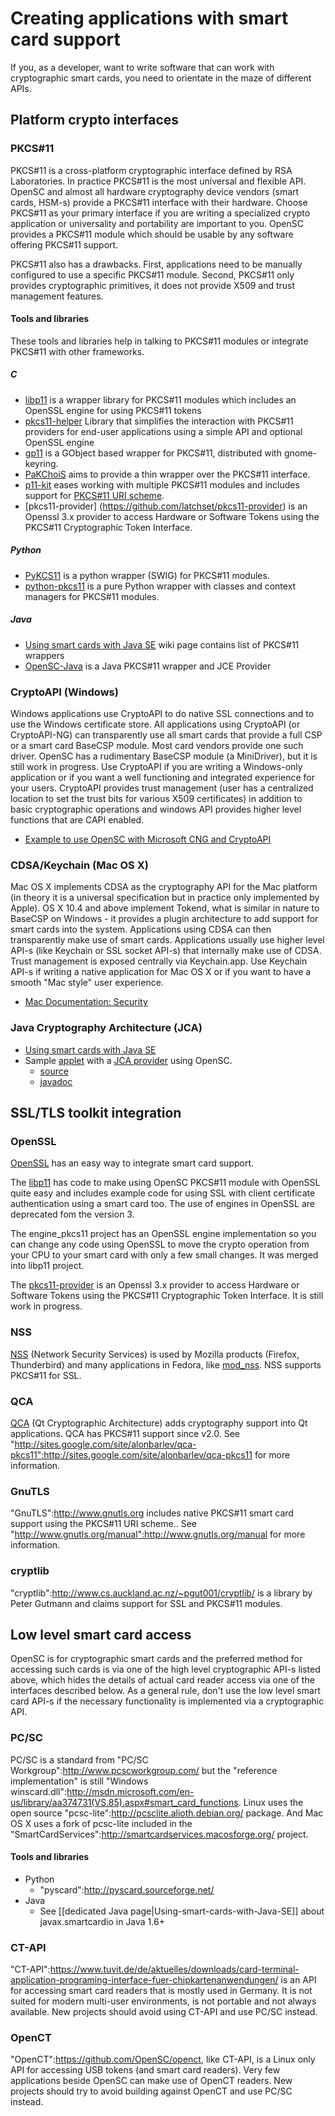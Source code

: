 # Creating applications with smart card support

If you, as a developer, want to write software that can work with cryptographic smart cards, you need to orientate in the maze of different APIs.

## Platform crypto interfaces

### PKCS#11

PKCS#11 is a cross-platform cryptographic interface defined by RSA Laboratories. In practice PKCS#11 is the most universal and flexible API. OpenSC and almost all hardware cryptography device vendors (smart cards, HSM-s) provide a PKCS#11 interface with their hardware. Choose PKCS#11 as your primary interface if you are writing a specialized crypto application or universality and portability are important to you. OpenSC provides a PKCS#11 module which should be usable by any software offering PKCS#11 support.

PKCS#11 also has a drawbacks. First, applications need to be manually configured to use a specific PKCS#11 module. Second, PKCS#11 only provides cryptographic primitives, it does not provide X509 and trust management features.

#### Tools and libraries

These tools and libraries help in talking to PKCS#11 modules or integrate PKCS#11 with other frameworks.

##### C

* [libp11](https://github.com/OpenSC/libp11) is a wrapper library for PKCS#11 modules which includes an OpenSSL engine for using PKCS#11 tokens
* [pkcs11-helper](https://github.com/OpenSC/pkcs11-helper) Library that simplifies the interaction with PKCS#11 providers for end-user applications using a simple API and optional OpenSSL engine
* [gp11](http://live.gnome.org/GnomeKeyring/Architecture) is a GObject based wrapper for PKCS#11, distributed with gnome-keyring.
* [PaKChoiS](http://www.manyfish.co.uk/pakchois/) aims to provide a thin wrapper over the PKCS#11 interface.
* [p11-kit](http://p11-glue.freedesktop.org/p11-kit.html) eases working with multiple PKCS#11 modules and includes support for [PKCS#11 URI scheme](http://tools.ietf.org/html/draft-pechanec-pkcs11uri-13).
* [pkcs11-provider] (https://github.com/latchset/pkcs11-provider) is an Openssl 3.x provider to access Hardware or Software Tokens using the PKCS#11 Cryptographic Token Interface.

##### Python

* [PyKCS11](https://github.com/LudovicRousseau/PyKCS11) is a python wrapper (SWIG) for PKCS#11 modules.
* [python-pkcs11](https://github.com/pyauth/python-pkcs11) is a pure Python wrapper with classes and context managers for PKCS#11 modules.

##### Java

* [Using smart cards with Java SE](Using-smart-cards-with-Java-SE) wiki page contains list of PKCS#11 wrappers
* [OpenSC-Java](https://github.com/CardContact/opensc-java) is a Java PKCS#11 wrapper and JCE Provider

### CryptoAPI (Windows)

Windows applications use CryptoAPI to do native SSL connections and to use the Windows certificate store. All applications using CryptoAPI (or CryptoAPI-NG) can transparently use all smart cards that provide a full CSP or a smart card BaseCSP module. Most card vendors provide one such driver. OpenSC has a rudimentary BaseCSP module (a MiniDriver), but it is still work in progress. Use CryptoAPI if you are writing a Windows-only application or if you want a well functioning and integrated experience for your users. CryptoAPI provides trust management (user has a centralized location to set the trust bits for various X509 certificates) in addition to basic cryptographic operations and windows API provides higher level functions that are CAPI enabled.

* [Example to use OpenSC with Microsoft CNG and CryptoAPI](Example-to-use-OpenSC-with-Microsoft-CNG-and-CryptoAPI)

### CDSA/Keychain (Mac OS X)

Mac OS X implements CDSA as the cryptography API for the Mac platform (in theory it is a universal specification but in practice only implemented by Apple). OS X 10.4 and above implement Tokend, what is similar in nature to BaseCSP on Windows - it provides a plugin architecture to add support for smart cards into the system. Applications using CDSA can then transparently make use of smart cards. Applications usually use higher level API-s (like Keychain or SSL socket API-s) that internally make use of CDSA. Trust management is exposed centrally via Keychain.app. Use Keychain API-s if writing a native application for Mac OS X or if you want to have a smooth "Mac style" user experience.

* [Mac Documentation: Security](https://developer.apple.com/documentation/security/)

### Java Cryptography Architecture (JCA)

* [Using smart cards with Java SE](Using-smart-cards-with-Java-SE)
* Sample [applet](http://emergya.github.com/opensc-testing/) with a [JCA provider](http://docs.oracle.com/javase/1.5.0/docs/api/java/security/Provider.html) using OpenSC.
  * [source](http://github.com/emergya/opensc-testing)
  * [javadoc](http://emergya.github.com/opensc-testing/apidocs/index.html)

## SSL/TLS toolkit integration

### OpenSSL

[OpenSSL](http://www.openssl.org/) has an easy way to integrate smart card support.

The [libp11](https://github.com/OpenSC/libp11/wiki) has code to make using OpenSC PKCS#11 module with OpenSSL quite easy and includes example code for using SSL with client certificate authentication using a smart card too.
The use of engines in OpenSSL are deprecated fom the version 3.

The engine_pkcs11 project has an OpenSSL engine implementation so you can change any code using OpenSSL to move the crypto operation from your CPU to your smart card with only a few small changes.
It was merged into libp11 project.

The [pkcs11-provider](https://github.com/latchset/pkcs11-provider) is an Openssl 3.x provider to access Hardware or Software Tokens using the PKCS#11 Cryptographic Token Interface. It is still work in progress.

### NSS

[NSS](http://www.mozilla.org/projects/security/pki/nss/) (Network Security Services) is used by Mozilla products (Firefox, Thunderbird) and many applications in Fedora, like [mod_nss](https://pagure.io/mod_nss). NSS supports PKCS#11 for SSL.

### QCA

[QCA](http://api.kde.org/kdesupport-api/kdesupport-apidocs/qca/html/) (Qt Cryptographic Architecture) adds cryptography support into Qt applications. QCA has PKCS#11 support since v2.0. See "http://sites.google.com/site/alonbarlev/qca-pkcs11":http://sites.google.com/site/alonbarlev/qca-pkcs11 for more information.

### GnuTLS

"GnuTLS":http://www.gnutls.org includes native PKCS#11 smart card support using the PKCS#11 URI scheme..
See "http://www.gnutls.org/manual":http://www.gnutls.org/manual for more information.

### cryptlib

"cryptlib":http://www.cs.auckland.ac.nz/~pgut001/cryptlib/ is a library by Peter Gutmann and claims support for SSL and PKCS#11 modules. 

## Low level smart card access

OpenSC is for cryptographic smart cards and the preferred method for accessing such cards is via one of the high level cryptographic API-s listed above, which hides the details of actual card reader access via one of the interfaces described below. As a general rule, don't use the low level smart card API-s if the necessary functionality is implemented via a cryptographic API.

### PC/SC

PC/SC is a standard from "PC/SC Workgroup":http://www.pcscworkgroup.com/ but the "reference implementation" is still "Windows winscard.dll":http://msdn.microsoft.com/en-us/library/aa374731(VS.85).aspx#smart_card_functions. Linux uses the open source "pcsc-lite":http://pcsclite.alioth.debian.org/ package. And Mac OS X uses a fork of pcsc-lite included in the "SmartCardServices":http://smartcardservices.macosforge.org/ project.

#### Tools and libraries

* Python
  * "pyscard":http://pyscard.sourceforge.net/
* Java
  * See [[dedicated Java page|Using-smart-cards-with-Java-SE]] about javax.smartcardio in Java 1.6+

### CT-API

"CT-API":https://www.tuvit.de/de/aktuelles/downloads/card-terminal-application-programing-interface-fuer-chipkartenanwendungen/ is an API for accessing smart card readers that is mostly used in Germany. It is not suited for modern multi-user environments, is not portable and not always available. New projects should avoid using CT-API and use PC/SC instead.

### OpenCT

"OpenCT":https://github.com/OpenSC/openct, like CT-API, is a Linux only API for accessing USB tokens (and smart card readers). Very few applications beside OpenSC can make use of OpenCT readers. New projects should try to avoid building against OpenCT and use PC/SC instead.
